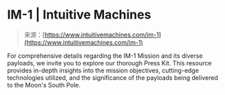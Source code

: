 <!--yml
category: 未分类
date: 2024-05-27 15:05:30
-->

# IM-1 | Intuitive Machines

> 来源：[https://www.intuitivemachines.com/im-1](https://www.intuitivemachines.com/im-1)

For comprehensive details regarding the IM-1 Mission and its diverse payloads, we invite you to explore our thorough Press Kit. This resource provides in-depth insights into the mission objectives, cutting-edge technologies utilized, and the significance of the payloads being delivered to the Moon's South Pole.